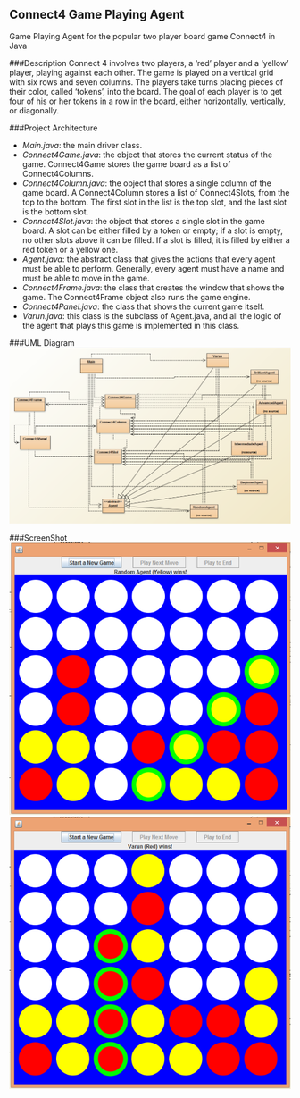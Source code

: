 ## Connect4 Game Playing Agent
Game Playing Agent for the popular two player board game Connect4 in Java

###Description
Connect 4 involves two players, a ‘red’ player and a ‘yellow’ player, playing against
each other. The game is played on a vertical grid with six rows and seven columns. The
players take turns placing pieces of their color, called ‘tokens’, into the board. The goal
of each player is to get four of his or her tokens in a row in the board, either
horizontally, vertically, or diagonally.

###Project Architecture
* _Main.java_: the main driver class. 
* _Connect4Game.java_: the object that stores the current status of the game. Connect4Game stores the game board as
a list of Connect4Columns.
* _Connect4Column.java_: the object that stores a single column of the game board.
A Connect4Column stores a list of Connect4Slots, from the top to the bottom. The
first slot in the list is the top slot, and the last slot is the bottom slot.
* _Connect4Slot.java_: the object that stores a single slot in the game board. A slot
can be either filled by a token or empty; if a slot is empty, no other slots above it
can be filled. If a slot is filled, it is filled by either a red token or a yellow one.
* _Agent.java_: the abstract class that gives the actions that every agent must be
able to perform. Generally, every agent must have a name and must be able to
move in the game.
* _Connect4Frame.java_: the class that creates the window that shows the game.
The Connect4Frame object also runs the game engine. 
* _Connect4Panel.java_: the class that shows the current game itself.
* _Varun.java_: this class is the subclass of Agent.java, and all the logic of the agent that plays this game is
implemented in this class.


###UML Diagram
<img src="https://github.com/sharma-varun/Connect4/blob/master/img/Screenshot%20(7).png">

###ScreenShot
<img src="https://github.com/sharma-varun/Connect4/blob/master/img/Screenshot%20(6).png">
<img src="https://github.com/sharma-varun/Connect4/blob/master/img/Screenshot%20(5).png">


